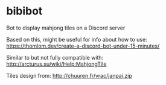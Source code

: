 # bibibot
Bot to display mahjong tiles on a Discord server

Based on this, might be useful for info about how to use: https://thomlom.dev/create-a-discord-bot-under-15-minutes/

Similar to but not fully compatible with: http://arcturus.su/wiki/Help:MahjongTile

Tiles design from: http://chuuren.fr/vrac/janpai.zip
